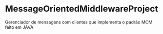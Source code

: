 # MessageOrientedMiddlewareProject
Gerenciador de mensagens com clientes que implementa o padrão MOM feito em JAVA.
